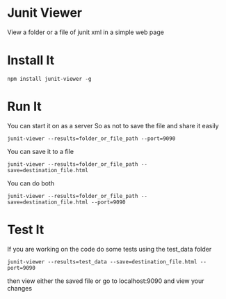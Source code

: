 Junit Viewer
============

View a folder or a file of junit xml in a simple web page

Install It
==========

```
npm install junit-viewer -g
```

Run It
======

You can start it on as a server
So as not to save the file and share it easily

```
junit-viewer --results=folder_or_file_path --port=9090
```

You can save it to a file

```
junit-viewer --results=folder_or_file_path --save=destination_file.html
```

You can do both

```
junit-viewer --results=folder_or_file_path --save=destination_file.html --port=9090
```

Test It
=======

If you are working on the code do some tests using the test_data folder

```
junit-viewer --results=test_data --save=destination_file.html --port=9090
```

then view either the saved file or go to localhost:9090 and view your changes

